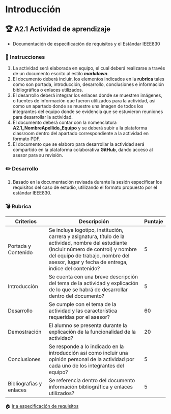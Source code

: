 # Introducción

## :trophy: A2.1 Actividad de aprendizaje

- Documentación de especificación de requisitos y el Estándar IEEE830

### :blue_book: Instrucciones

1. La actividad será elaborada en equipo, el cual deberá realizarse a través de un documento escrito al estilo ***markdown***.
2. El documento deberá incluir, los elementos indicados en la **rubrica** tales como son portada, introducción, desarrollo, conclusiones e información bibliográfica o enlaces utilizados.
3. El desarrollo deberá integrar los enlaces donde se muestren imágenes, o fuentes de información que fueron utilizados para la actividad, asi como un apartado donde se muestre una imagen de todos los integrantes del equipo donde se evidencia que se estuvieron reuniones para desarrollar la actividad.
4. El documento deberá contar con la nomenclatura **A2.1_NombreApellido_Equipo** y se deberá subir a la plataforma classroom dentro del apartado correspondiente a la actividad en formato PDF.
5. El documento que se elaboro para desarrollar la actividad será compartido en la plataforma colaborativa **GitHub**, dando acceso al asesor para su revisión.

### :pencil2: Desarrollo

1. Basado en la documentación revisada durante la sesión especificar los requisitos del caso de estudio, utilizando el formato propuesto por el estándar IEEE830.

### :bomb: Rubrica

| Criterios               | Descripción                                                                                                                                                                                                                          | Puntaje |
| ----------------------- | ------------------------------------------------------------------------------------------------------------------------------------------------------------------------------------------------------------------------------------ | ------- |
| Portada  y Contenido    | Se incluye logotipo, institución, carrera y asignatura, título de la actividad, nombre del estudiante (Incluir número de control) y nombre del equipo de trabajo, nombre del asesor, lugar y fecha de entrega, indice del contenido? | 5       |
| Introducción            | Se cuenta con una breve descripción del tema de la actividad y explicación de lo que se habrá de  desarrollar dentro del documento?                                                                                                  | 5       |
| Desarrollo              | Se cumple con el tema de la actividad y las característica requeridas por el asesor?                                                                                                                                                 | 60      |
| Demostración            | El alumno se presenta durante la explicación de la funcionalidad de la actividad?                                                                                                                                                    | 20      |
| Conclusiones            | Se responde a lo indicado en la introducción así como incluir una opinión personal de la actividad  por cada uno de los integrantes del equipo?                                                                                      | 5       |
| Bibliografías y enlaces | Se referencia dentro del documento información bibliográfica y enlaces utilizados?                                                                                                                                                   | 5       |

:house: [Ir a especificación de requisitos](../docs/D2.0_Especificacion_requisitos.md)

